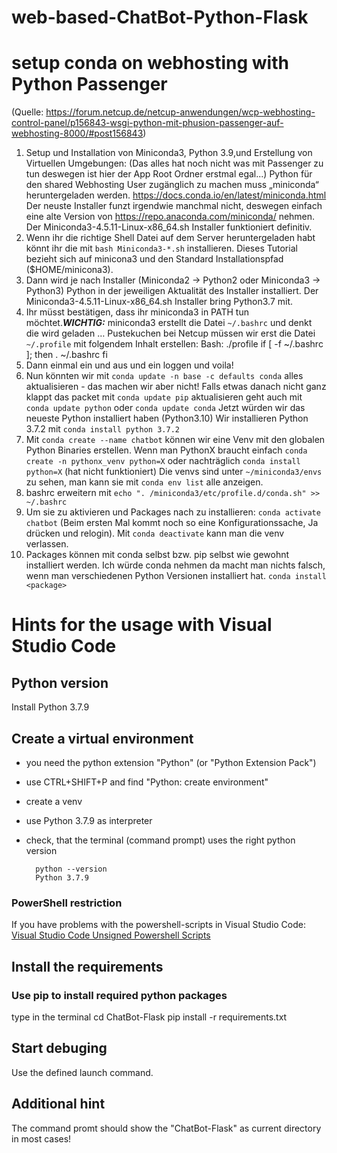 # web-based-ChatBot-Python-Flask

# setup conda on webhosting with Python Passenger
(Quelle: https://forum.netcup.de/netcup-anwendungen/wcp-webhosting-control-panel/p156843-wsgi-python-mit-phusion-passenger-auf-webhosting-8000/#post156843)
1. Setup und Installation von Miniconda3, Python 3.9,und Erstellung von Virtuellen Umgebungen:
(Das alles hat noch nicht was mit Passenger zu tun deswegen ist hier der App Root Ordner erstmal egal...)
Python für den shared Webhosting User zugänglich zu machen muss „miniconda“ heruntergeladen werden. https://docs.conda.io/en/latest/miniconda.html Der neuste Installer funzt irgendwie manchmal nicht, deswegen einfach eine alte Version von https://repo.anaconda.com/miniconda/ nehmen. Der Miniconda3-4.5.11-Linux-x86_64.sh Installer funktioniert definitiv.
2. Wenn ihr die richtige Shell Datei auf dem Server heruntergeladen habt könnt ihr die mit `bash Miniconda3-*.sh` installieren. Dieses Tutorial bezieht sich auf minicona3 und den Standard Installationspfad ($HOME/minicona3).
3. Dann wird je nach Installer (Miniconda2 -> Python2 oder Miniconda3 -> Python3) Python in der jeweiligen Aktualität des Installer installiert. Der Miniconda3-4.5.11-Linux-x86_64.sh Installer bring Python3.7 mit.
4. Ihr müsst bestätigen, dass ihr miniconda3 in PATH tun möchtet.***WICHTIG:*** miniconda3 erstellt die Datei `~/.bashrc` und denkt die wird geladen … Pustekuchen bei Netcup müssen wir erst die Datei `~/.profile` mit folgendem Inhalt erstellen:
Bash: ./profile
    if [ -f ~/.bashrc ]; then
    . ~/.bashrc
    fi
5. Dann einmal ein und aus und ein loggen und voila!
6. Nun könnten wir mit `conda update -n base -c defaults conda` alles aktualisieren - das machen wir aber nicht!
Falls etwas danach nicht ganz klappt das packet mit `conda update pip` aktualisieren geht auch mit `conda update python` oder `conda update conda`
Jetzt würden wir das neueste Python installiert haben (Python3.10)
Wir installieren Python 3.7.2 mit `conda install python 3.7.2`
7. Mit `conda create --name chatbot` können wir eine Venv mit den globalen Python Binaries erstellen. Wenn man PythonX braucht einfach `conda create -n pythonx_venv python=X` oder nachträglich `conda install python=X` (hat nicht funktioniert)
Die venvs sind unter `~/miniconda3/envs` zu sehen, man kann sie mit `conda env list` alle anzeigen.
8. bashrc erweitern mit `echo ". /miniconda3/etc/profile.d/conda.sh" >> ~/.bashrc`
9.  Um sie zu aktivieren und Packages nach zu installieren: `conda activate chatbot` (Beim ersten Mal kommt noch so eine Konfigurationssache, Ja drücken und relogin). Mit `conda deactivate` kann man die venv verlassen.
10. Packages können mit conda selbst bzw. pip selbst wie gewohnt installiert werden.
Ich würde conda nehmen da macht man nichts falsch, wenn man verschiedenen Python Versionen installiert hat.
`conda install <package>`

# Hints for the usage with Visual Studio Code
## Python version
Install Python 3.7.9

## Create a virtual environment
- you need the python extension "Python" (or "Python Extension Pack")
- use CTRL+SHIFT+P and find "Python: create environment"
- create a venv
- use Python 3.7.9 as interpreter
- check, that the terminal (command prompt) uses the right python version

        python --version
        Python 3.7.9

### PowerShell restriction
If you have problems with the powershell-scripts in Visual Studio Code:
[Visual Studio Code Unsigned Powershell Scripts](https://stackoverflow.com/questions/47023796/visual-studio-code-unsigned-powershell-scripts)
## Install the requirements
### Use pip to install required python packages
type in the terminal
    cd ChatBot-Flask
    pip install -r requirements.txt

## Start debuging
Use the defined launch command.

## Additional hint
The command promt should show the "ChatBot-Flask" as current directory in most cases!

